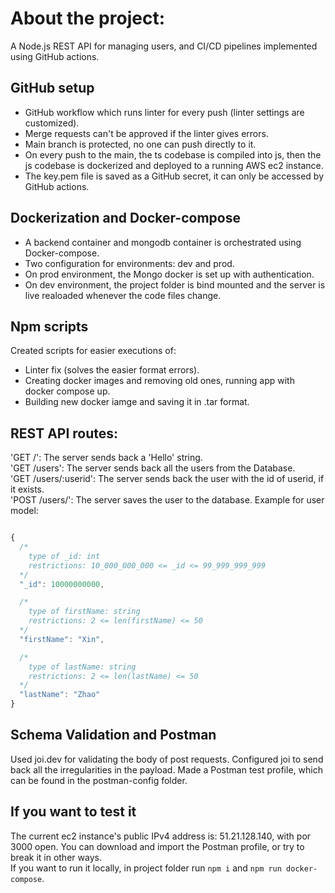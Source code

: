# About the project:
A Node.js REST API for managing users, and CI/CD pipelines implemented using GitHub actions.



## GitHub setup
- GitHub workflow which runs linter for every push (linter settings are customized).
- Merge requests can't be approved if the linter gives errors.
- Main branch is protected, no one can push directly to it.
- On every push to the main, the ts codebase is compiled into js, then the js codebase is dockerized and deployed to a running AWS ec2 instance.
- The key.pem file is saved as a GitHub secret, it can only be accessed by GitHub actions.

## Dockerization and Docker-compose
- A backend container and mongodb container is orchestrated using Docker-compose.
- Two configuration for environments: dev and prod.
- On prod environment, the Mongo docker is set up with authentication.
- On dev environment, the project folder is bind mounted and the server is live realoaded whenever the code files change.

## Npm scripts
Created scripts for easier executions of:
- Linter fix (solves the easier format errors).
- Creating docker images and removing old ones, running app with docker compose up.
- Building new docker iamge and saving it in .tar format.

## REST API routes:
'GET /': The server sends back a 'Hello' string.  
'GET /users': The server sends back all the users from the Database.  
'GET /users/:userid': The server sends back the user with the id of userid, if it exists.  
'POST /users/': The server saves the user to the database. Example for user model:


```javascript

{
  /*
    type of _id: int
    restrictions: 10_000_000_000 <= _id <= 99_999_999_999
  */
  "_id": 10000000000,

  /*
    type of firstName: string
    restrictions: 2 <= len(firstName) <= 50
  */
  "firstName": "Xin",

  /*
    type of lastName: string
    restrictions: 2 <= len(lastName) <= 50
  */
  "lastName": "Zhao"
}

```

## Schema Validation and Postman
Used joi.dev for validating the body of post requests. Configured joi to send back all the irregularities in the payload.
Made a Postman test profile, which can be found in the postman-config folder.

## If you want to test it
The current ec2 instance's public IPv4 address is: 51.21.128.140, with por 3000 open. You can download and import the Postman profile, or try to break it in other ways.  
If you want to run it locally, in project folder run ```npm i``` and ```npm run docker-compose```.

